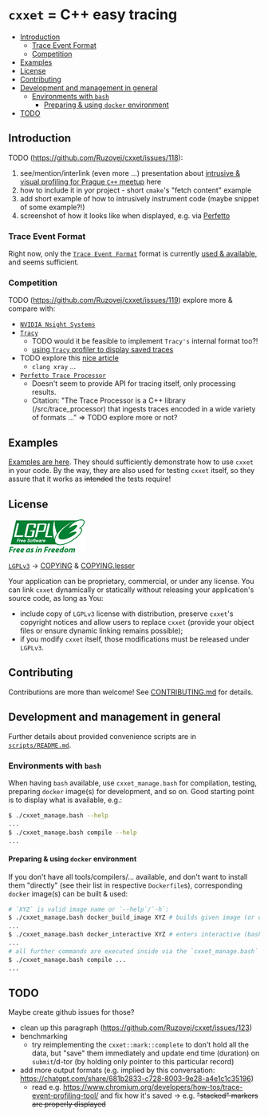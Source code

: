 # `cxxet` = C++ easy tracing

<!--
https://docs.github.com/en/get-started/writing-on-github/getting-started-with-writing-and-formatting-on-github/basic-writing-and-formatting-syntax#section-links
-->

* [Introduction](#introduction)
  * [Trace Event Format](#trace-event-format)
  * [Competition](#competition)
* [Examples](#examples)
* [License](#license)
* [Contributing](#contributing)
* [Development and management in general](#development-and-management-in-general)
  * [Environments with `bash`](#environments-with-bash)
    * [Preparing & using `docker` environment](#preparing--using-docker-environment)
* [TODO](#todo)

## Introduction

TODO (<https://github.com/Ruzovej/cxxet/issues/118>):

1. see/mention/interlink (even more ...) presentation about [intrusive & visual profiling for Prague `C++` meetup](https://github.com/Ruzovej/visual_and_intrusive_profiling_presentation) here
1. how to include it in yor project - short `cmake`'s "fetch content" example
1. add short example of how to intrusively instrument code (maybe snippet of some example?!)
1. screenshot of how it looks like when displayed, e.g. via [Perfetto](https://ui.perfetto.dev/)

### Trace Event Format

Right now, only the [`Trace Event Format`](https://docs.google.com/document/d/1CvAClvFfyA5R-PhYUmn5OOQtYMH4h6I0nSsKchNAySU) format is currently [used & available](doc/UsingTraceEventFormat.md), and seems sufficient.

### Competition

TODO (<https://github.com/Ruzovej/cxxet/issues/119>) explore more & compare with:

* [`NVIDIA Nsight Systems`](https://developer.nvidia.com/nsight-systems)
* [`Tracy`](https://github.com/wolfpld/tracy)
  * TODO would it be feasible to implement `Tracy's` internal format too?!
  * [using `Tracy` profiler to display saved traces](doc/UsingTracyProfiler.md)
* TODO explore this [nice article](https://igortodorovskiibm.github.io/blog/2024/09/19/tracing/)
  * `clang xray` ...
* [`Perfetto Trace Processor`](https://perfetto.dev/docs/analysis/trace-processor)
  * Doesn't seem to provide API for tracing itself, only processing results.
  * Citation: "The Trace Processor is a C++ library (/src/trace_processor) that ingests traces encoded in a wide variety of formats ..." => TODO explore more or not?

## Examples

[Examples are here](examples/README.md). They should sufficiently demonstrate how to use `cxxet` in your code. By the way, they are also used for testing `cxxet` itself, so they assure that it works as ~~intended~~ the tests require!

## License

![LGPLv3 image](doc/lgplv3-with-text-154x68.png)

[`LGPLv3`](https://www.gnu.org/licenses/lgpl-3.0.html) -> [COPYING](COPYING) & [COPYING.lesser](COPYING.LESSER)

Your application can be proprietary, commercial, or under any license. You can link `cxxet` dynamically or statically without releasing your application's source code, as long as You:

* include copy of `LGPLv3` license with distribution, preserve `cxxet`'s copyright notices and allow users to replace `cxxet` (provide your object files or ensure dynamic linking remains possible);
* if you modify `cxxet` itself, those modifications must be released under `LGPLv3`.

## Contributing

Contributions are more than welcome! See [CONTRIBUTING.md](CONTRIBUTING.md) for details.

## Development and management in general

Further details about provided convenience scripts are in [`scripts/README.md`](scripts/README.md).

### Environments with `bash`

When having `bash` available, use `cxxet_manage.bash` for compilation, testing, preparing `docker` image(s) for development, and so on. Good starting point is to display what is available, e.g.:

```bash
$ ./cxxet_manage.bash --help
...
$ ./cxxet_manage.bash compile --help
...
```

#### Preparing & using `docker` environment

If you don't have all tools/compilers/... available, and don't want to install them "directly" (see their list in respective `Dockerfile`s), corresponding `docker` image(s) can be built & used:

```bash
# `XYZ` is valid image name or `--help`/`-h`:
$ ./cxxet_manage.bash docker_build_image XYZ # builds given image (or displays help ...)
...
$ ./cxxet_manage.bash docker_interactive XYZ # enters interactive (bash) shell in it (or displays help ...)
...
# all further commands are executed inside via the `cxxet_manage.bash` script too, e.g.:
$ ./cxxet_manage.bash compile ...
...
```

## TODO

Maybe create github issues for those?

* clean up this paragraph (<https://github.com/Ruzovej/cxxet/issues/123>)
* benchmarking
  * try reimplementing the `cxxet::mark::complete` to don't hold all the data, but "save" them immediately and update end time (duration) on `submit`/d-tor (by holding only pointer to this particular record)
* add more output formats (e.g. implied by this conversation: <https://chatgpt.com/share/681b2833-c728-8003-9e28-a4e1c1c35196>)
  * read e.g. <https://www.chromium.org/developers/how-tos/trace-event-profiling-tool/> and fix how it's saved -> e.g. ~~"stacked" markers are properly displayed~~
